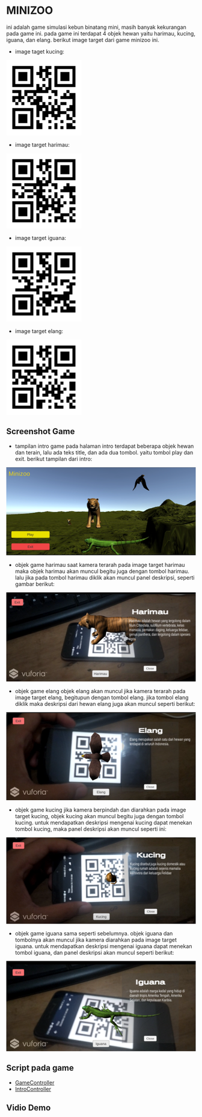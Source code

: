 # MINIZOO
ini adalah game simulasi kebun binatang mini, masih banyak kekurangan pada game ini. 
pada game ini terdapat 4 objek hewan yaitu harimau, kucing, iguana, dan elang.
berikut image target dari game minizoo ini.
* image taget kucing:

![image target kucing](https://raw.githubusercontent.com/AdmajaRois/minizoo-uas-rois/main/Image/cat.png)

* image target harimau:

![image target harimau](https://raw.githubusercontent.com/AdmajaRois/minizoo-uas-rois/main/Image/tiger.png)

* image target iguana:

![image target iguana](https://raw.githubusercontent.com/AdmajaRois/minizoo-uas-rois/main/Image/iguana.png)

* image target elang:

![image target elang](https://raw.githubusercontent.com/AdmajaRois/minizoo-uas-rois/main/Image/eagle.png)


## Screenshot Game

* tampilan intro game
pada halaman intro terdapat beberapa objek hewan dan terain, lalu ada teks title, dan ada dua tombol.
yaitu tombol play dan exit. berikut tampilan dari intro:

![intro game](https://raw.githubusercontent.com/AdmajaRois/minizoo-uas-rois/main/Image/introgame.png)

* objek game harimau
saat kamera terarah pada image target harimau maka objek harimau akan muncul begitu juga dengan tombol harimau.
lalu jika pada tombol harimau diklik akan muncul panel deskripsi, seperti gambar berikut:

![harimau](https://raw.githubusercontent.com/AdmajaRois/minizoo-uas-rois/main/Image/objek%20harimau.png)

* objek game elang
objek elang akan muncul jika kamera terarah pada image target elang, begitupun dengan tombol elang.
jika tombol elang diklik maka deskripsi dari hewan elang juga akan muncul seperti berikut:

![elang](https://raw.githubusercontent.com/AdmajaRois/minizoo-uas-rois/main/Image/objek%20elang.png)

* objek game kucing
jika kamera berpindah dan diarahkan pada image target kucing, objek kucing akan muncul begitu juga dengan tombol kucing.
untuk mendapatkan deskripsi mengenai kucing dapat menekan tombol kucing, maka panel deskripsi akan muncul seperti ini:

![kucing](https://raw.githubusercontent.com/AdmajaRois/minizoo-uas-rois/main/Image/objek%20kucing.png)

* objek game iguana
sama seperti sebelumnya. objek iguana dan tombolnya akan muncul jika kamera diarahkan pada image target iguana.
untuk mendapatkan deskripsi mengenai iguana dapat menekan tombol iguana, dan panel deskripsi akan muncul seperti berikut:

![iguana](https://raw.githubusercontent.com/AdmajaRois/minizoo-uas-rois/main/Image/objek%20iguana.png)

## Script pada game

* [GameController](https://github.com/AdmajaRois/minizoo-uas-rois/blob/main/Assets/Scripts/GameController.cs)
* [IntroController](https://github.com/AdmajaRois/minizoo-uas-rois/blob/main/Assets/Scripts/IntroController.cs)

## Vidio Demo
